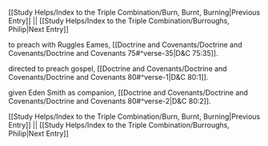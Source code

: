 [[Study Helps/Index to the Triple Combination/Burn, Burnt, Burning|Previous Entry]]  ||  [[Study Helps/Index to the Triple Combination/Burroughs, Philip|Next Entry]]

 to preach with Ruggles Eames, [[Doctrine and Covenants/Doctrine and Covenants/Doctrine and Covenants 75#^verse-35|D&C 75:35]].

 directed to preach gospel, [[Doctrine and Covenants/Doctrine and Covenants/Doctrine and Covenants 80#^verse-1|D&C 80:1]].

 given Eden Smith as companion, [[Doctrine and Covenants/Doctrine and Covenants/Doctrine and Covenants 80#^verse-2|D&C 80:2]].

[[Study Helps/Index to the Triple Combination/Burn, Burnt, Burning|Previous Entry]]  ||  [[Study Helps/Index to the Triple Combination/Burroughs, Philip|Next Entry]]
